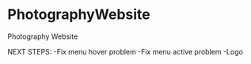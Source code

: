# PhotographyWebsite
Photography Website

NEXT STEPS:
-Fix menu hover problem
-Fix menu active problem
-Logo